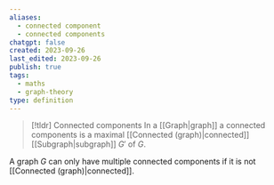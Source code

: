 ```yaml
---
aliases:
  - connected component
  - connected components
chatgpt: false
created: 2023-09-26
last_edited: 2023-09-26
publish: true
tags:
  - maths
  - graph-theory
type: definition
---
```

> [!tldr] Connected components
> In a [[Graph|graph]] a connected components is a maximal [[Connected (graph)|connected]] [[Subgraph|subgraph]] $G'$ of $G$.

A graph $G$ can only have multiple connected components if it is not [[Connected (graph)|connected]].

